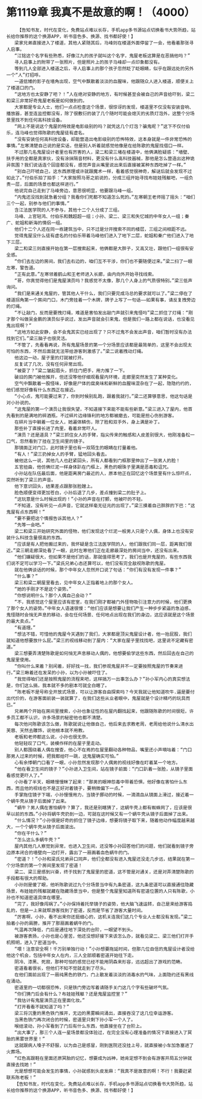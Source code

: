 # 第1119章 我真不是故意的啊！（4000）
        【告知书友，时代在变化，免费站点难以长存，手机app多书源站点切换看书大势所趋，站长给你推荐的这个换源APP，听书音色多、换源、找书都好使！】
       梁家兄弟直接进入了楼道，其他人紧随其后，马峰则在楼道外面停留了一会，他看着那张寻人启事。
       “江铭这个名字有些熟悉，好像江九的孩子就叫这个名字，鬼屋老板这算是在恶搞他吗？”
       寻人启事上的附带了一张照片，但是照片上的孩子马峰却一点印象都没有。
       等到几人全部进入楼道之后，寻人启事上的那个孩子忽然眨了眨眼睛，似乎在跟远处的另外一个“人”打招呼。
       一道低矮的影子在墙角出现，空气中飘散着淡淡的血腥味，他跟随众人进入楼道，顺便关上了楼道口的门。
       “这地方也太安静了吧？！”人在绝对安静的地方，有时候甚至会被自己的声音给吓到，梁二和梁三非常好奇鬼屋老板是如何做到的。
       大家都是专业人士，他们一点点检查这个场景，很惊讶的发现，楼道里不仅没有安装音响、播放器，甚至连监控都没有，除了很敷衍的装了几个随时可能会熄灭的劣质灯泡外，这整个分场景里找不到任何高科技设备。
       “网上不是说这个鬼屋的特效是电影级别的吗？就凭这几个灯泡？骗鬼呢？”这下不仅付伯乐，连马峰也觉得陈歌的鬼屋徒有虚名。
       “没有安装任何高科技设备，却能营造出电影级别的恐怖特效，这本身就是一件非常恐怖的事情。”左寒清楚自己说的是实话，但是别人听着就感觉他像是在给陈歌的鬼屋找借口一样。
       不过那几名鬼屋设计者里也有厉害的人，梁二和梁三堵在楼道中，他俩满脸疑惑：“墙壁、扶手用的全都是真家伙，没有涂抹隔音材料，更没有什么高科技器械，那他是怎么营造出这种诡异氛围？我们说话连个回音都没有，感觉声音从嘴里说出来后直接被某种东西吃掉了一样。”
       “别自己吓唬自己，这东西原理或许就跟魔术一样，看着感觉很神奇，解谜后就会发现不过如此了。”付伯乐拍了拍手：“大家按照马哥之前说的，分成三组开始寻找布娃娃残躯吧，一组负责一层，后面的场景也都这样进行。”
       他说完自己走到了马峰旁边，意思很明显，他要跟马峰一组。
       “内鬼还没找到就急着分组？我看你们死都不知道怎么死的。”左寒朝王老师摇了摇头：“咱们三个一起，别参与他们的事情。”
       含江法医学院的人不参与，其他十二个人分成了三组。
       马峰、上官轻鸿、付伯乐和魏超超一组；小孙、梁二、梁三和失忆城的中年女人一组；秦广、蛇姐和新海的情侣一组。
       他们十二个人还在同一栋建筑当中，只不过是分开搜索不同的楼层，三组之间相距不远。
       觉得鬼屋没什么徒有虚名的付伯乐带着马峰他们进入了地下二层，蛇姐和秦广他们进入了地下三层。
       梁二和梁三则直接开始在第一层搜索起来，他俩都是大胖子，又高又壮，跟他们一组很有安全感。
       “你们去左边的房间，我们去右边的，咱们互不干涉，你们也不要随便过来。”梁二扫了一眼左寒，警告道。
       “正有此意。”左寒领着鹤山和王老师进入长廊，由内向外开始寻找线索。
       “哥，你真觉得他们是鬼屋演员吗？我感觉不太像，那几个人身上的气质很特别。”梁三低声询问。
       “我们是来通关鬼屋的，管其他人干什么，我们只要完成马总的要求就可以了。”梁二停在了楼道拐角第一个房间门口，木门旁挂着一个木牌，牌子上写了一句话——如果有事，请反复拽旁边的灯绳。
       “不让敲门，反而是要拽灯绳，难道是害怕发出敲门声就引来鬼怪吗”梁二抓住了灯绳：“刚才那个叫做吴金鹏的演员似乎说过，发出声音就会引来鬼，但是我们一路上都在说话，也没看见鬼出现啊？”
       “这地方如此安静，会不会鬼其实已经出现了？只不过鬼不会发出声音，咱们暂时没有办法找到它们。”梁三脑子也很灵活。
       “不管了，先看看再说，所有鬼屋场景的第一个分场景应该都是最简单的，这里不会出现太可怕的东西，不然后面就无法带给游客刺激感了。”梁二说着拽动灯绳。
       他这边一动，屋子里的灯就被打开。
       反复试了几次，没有任何异常出现。
       “被耍了？”梁二皱起眉头，抓住门把手，用力推了一下。
       破旧的房门被他推开，但还没等他仔细观看屋内环境，走廊里突然发生了某种变化。
       空气中飘散着一股怪味，好像是尸体的腐臭味和新鲜的血腥味混杂在了一起，隐隐约约的，他们感觉好像有什么东西正在接近。
       “小心点，鬼可能要过来了，你到时候别乱跑，跟着我就行。”梁二还算够意思，他这句话是对小孙说的。
       “这鬼屋的第一个演员让我很失望，不知道接下来能不能有些新意。”梁三进入了屋内，他首先看到的是满地的碎酒瓶，不过碎片边缘锋利的地方都被磨去，可能是担心伤到游客。
       在碎片当中躺着一位女人，她遍体鳞伤，除了脸和双手外，身上满是补丁。
       那些补丁直接长进了肉里，看着非常吓人。
       “演员？还是道具？”梁三抓住女人的手臂，指尖传来的触感和人皮差别很大，他刚准备松一口气，忽然看到了挂在卫生间里的镜子。
       那镜面正对门口，此时镜子里也有一双陌生的眼睛在打量着他。
       “有人！”梁三扔掉女人的手臂，猛地回头看去。
       被他这么一说，其他几人也赶紧回头，所有人都看到门框那里伸出了一张男人的脸！
       五官扭曲，他仿佛烂泥一样身体趴在门框上，黑色的眼珠子里满是恶毒和诅咒。
       小孙站在队伍最后面，他是距离房门最近的人，原本他正在回忆这个场景里有什么惊吓点，突然听到了梁三的声音。
       他下意识回头，结果差点跟那张脸蹭上。
       脸色顺便变得更加苍白，小孙后退了几步，差点撞到梁二的肚子上。
       “这玩意是什么时候出现的！”小孙的声音在打颤，他被吓的不轻。
       “不知道，没有听见一点声音，它就这样毫无征兆的出现了。”梁三摸着自己胖胖的下巴：“这鬼屋有点东西啊！”
       “要不要把这个情报告诉其他人？”
       “先等一会吧。”
       梁二和梁三开始研究外面的怪物，他们发现这个烂泥一般男人只是个人偶，身体上也没有安装什么科技含量很高的东西。
       “应该是有人把他搬过来的，我怀疑是含江法医学院的人，他们跟我们同一层，距离我们很近。”梁三朝走廊深处看了一眼，此时左寒他们正在走廊最深处的房间当中，还没有出来。
       “他们嫌疑很大，但如果不是他们的话，那就值得思考了，我们也是开鬼屋的，有些东西我们说不定可以学习一下。”梁氏兄弟心态还算可以，他们没有完全敌视陈歌的鬼屋。
       就在他俩谈话的时候，那个中年女人忽然开口说了句话：“你们有没有发现一件事？”
       “什么事？”
       梁三和梁二朝屋里看去，见中年女人正指着地上的那个女人。
       “她的手刚才不是这个姿势。”
       “你想说明什么？那个人偶自己会动？”
       “不，我感觉这个屋里应该有密室，在我们刚才都被门外怪物吸引注意力的时候，他们更换了那个女人的姿势。”中年女人语速很慢：“他们应该是想要让我们产生一种步步紧逼的急迫感，鬼怪随时会悄无声息的移动，会在任何场景、任何地点出现在我们的身边，这应该就是这个场景的最大卖点。”
       “有道理。”
       “想法不错，可惜他的鬼屋今天遇到了我们，大家都是顶尖鬼屋设计者，他一抬屁股，我们就知道他想要放什么屁。”梁三的视线移动到了屋内：“大家在屋子里找找吧，这里说不定藏有密道。”
       梁三想要弄清楚陈歌是如何悄无声息移动人偶的，他想要偷学这些东西，然后回去在自己的鬼屋里使用。
       “你叫什么来着？别闲着，好好找一找，我们参观鬼屋并不一定要按照鬼屋的节奏来进行。”梁三瞅着还在发呆的小孙，以为小孙被吓住了。
       “我觉得咱们还是按照鬼屋的流程来吧，这样搞万一出事怎么办？”孙小军内心的真实想法是，你们这么搞，我本就不多的剧本可就全白瞎了。
       “陈老板不是号称全开放式场景，可以让游客自由探索吗？今天我就让他知道吹牛.逼是要付出代价的，在游客面前装一装就算了，在我们这些从业者眼中，鬼屋就是个设计精巧的玩具而已。”
       兄弟两个开始在房间里搜索，小孙也象征性的在屋内翻找起来，他跟随陈歌的时间很短，许多员工都不认识，许多场景的秘密他也都不清楚。
       每次他问陈歌该怎么做，陈歌就说让他做自己，他后来去求教老周，老周给他说什么清水出芙蓉、天然去雕饰，说他根本就不用教。
       老板和老师都这么说，小孙也很无奈。
       他轻轻叹了口气，装模作样的在屋子里走动。
       别人都围绕着人偶在搜查，他心不在焉的在屋里翻动各种物品，嘴里还小声嘀咕着：“门口那男人过来的时候，把我都给吓一跳，这鬼屋确实可怕。”
       心有余悸朝门口看了一眼，小孙忽然发现那个人偶男的视线好像在盯着某一个地方。
       “他在看卫生间的镜子？”小孙进入卫生间，站在镜子前面：“门口趴着一张脸，从镜子里面看感觉更吓人了。”
       小孙看了半天，眼睛慢慢眯了起来：“那男的眼神怨毒中带着恐惧，他好像在害怕什么东西，而且他的视线也不是正好对着镜子，要稍微偏下一点。”
       手掌拖住镜子下端，小孙慢慢用力，当镜子挪动的时候，一滴滴血从镜面上滑过，接近着一个蜗牛壳从镜子后面掉了出来。
       “蜗牛？男人偶在害怕蜗牛？算了，我还是别瞎猜了，这蜗牛壳上都有蜘蛛网了，应该是很早以前的东西。”小孙将蜗牛壳扔到一边，可就在这时候又有一个蜗牛壳从镜子后面掉了出来。
       “什么情况？”小孙很是好奇的抓住了镜子边缘，想要将镜子取下来，随着他动作幅度越来越大，一个个蜗牛壳从镜子后面滚出。
       “你在干什么？”
       “怎么这么多蜗牛壳？”
       屋内其他几人察觉到异常，也进入卫生间，还没等小孙回答他们的问题，他们就看到镜子旁边原本闭合的墙壁向一边打开，露出了一扇画着血色蜗牛的门。
       “密道？！”小孙和梁氏兄弟异口同声，他们全都没有进入鬼屋还没走几步远，结果就在第一个分场景的第一个房间里发现了密道！
       梁二、梁三是感到兴奋，终于找到了鬼屋里的密道，这不管是对通关，还是对弄清楚陈歌的手段都有很大的帮助。
       小孙则是傻了眼，他听陈歌说过九个分场景当中有九条密道，这九条密道可以直接通往隐藏场景，布娃娃的残躯就藏在隐藏场景当中，但是整个鬼屋里知道所有密道位置的人只有陈歌，小孙也不知道密道具体在哪里。
       “完了，我好像闯祸了。”小孙保持着托举镜子的姿势，他大脑飞速运转，自己是来给游客捣乱的，但是一上来就帮游客找到了密道，反而是节省了游客大量时间。
       “厉害啊，小孙，看不出来你还挺细心的，这机关连我们这几个专业人士都没有发现。”梁二拍着小孙的肩膀，推开了那扇画着蜗牛的门。
       气温再次降低，门后是通往地下深处的台阶，一眼望不到头。
       被游客表扬，小孙也是心里苦，他还没想好接下来该怎么办，就看见梁二、梁三他们打开手机照明，进入了密道当中。
       “喂！注意安全啊！千万别单独行动！”小孙想要拖延时间，但那几位自信的鬼屋设计者没给他这个机会，包括中年女人在内，三人全部顺着密道开始往下走。
       阴冷、漆黑、死寂，那种可怕的感觉已经不能用阴森来形容，远远超出了游戏的范畴。
       密道看着很长，但他们不知不觉就走到了尽头。
       在他们面前出现了一扇纯黑色的铁门，门上散发着淡淡的消毒水的气味，上面隐约还有黑线在涌动。
       密道里的一切都很恐怖，只是铁门旁边写着请随手关门这几个字有些破坏气氛。
       “你们猜门后会有什么？布娃娃残躯？还是鬼屋监控室？”
       “我估计有鬼屋演员正在里面化妆。”
       “打开看看不就知道了吗？”
       梁三将沉重的黑色铁门推开，无边的黑雾瞬间涌出，直接吞没了这几位幸运游客。
       当黑色铁门再次闭合的时候，密道里只剩下孙小军一个人了。
       喉结滚动，孙小军看到了门后有什么东西，他直接坐在了台阶上。
       “出大事了，那三个人连一星场景都没体验过，在完全没有心理准备的情况下直接进入了冥胎的黑雾世界里！”
       这就跟病人嗓子不舒服，以为自己是感冒，刚到医院还没挂上号，就直接被小车加急塞进了火葬场。
       “红色高跟鞋在里面还原冥胎的记忆，想要成为凶神，她肯定想不到会有游客开局五分钟就直接去找她！”
       光是想想可能会发生的事情，小孙就感到头皮发麻：“我真不是故意的啊！不行！我要赶紧联系陈老板！”
       【告知书友，时代在变化，免费站点难以长存，手机app多书源站点切换看书大势所趋，站长给你推荐的这个换源APP，听书音色多、换源、找书都好使！】